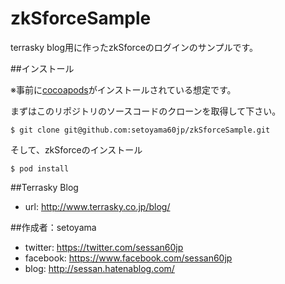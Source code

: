 zkSforceSample
==============

terrasky blog用に作ったzkSforceのログインのサンプルです。

##インストール

※事前に[cocoapods](http://cocoapods.org/)がインストールされている想定です。

まずはこのリポジトリのソースコードのクローンを取得して下さい。

    $ git clone git@github.com:setoyama60jp/zkSforceSample.git
    
 そして、zkSforceのインストール
 
    $ pod install

##Terrasky Blog

- url: http://www.terrasky.co.jp/blog/

##作成者：setoyama

- twitter: https://twitter.com/sessan60jp
- facebook: https://www.facebook.com/sessan60jp 
- blog: http://sessan.hatenablog.com/

